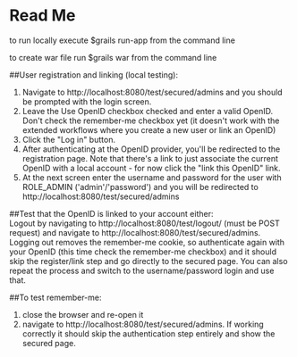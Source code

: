 # Read Me
to run locally execute $grails run-app from the command line

to create war file run $grails war from the command line

##User registration and linking (local testing):
1. Navigate to http://localhost:8080/test/secured/admins and you should be prompted with the login screen.
2. Leave the Use OpenID checkbox checked and enter a valid OpenID. Don't check the remember-me checkbox yet (it doesn't work with the extended workflows where you create a new user or link an OpenID)
3. Click the "Log in" button.
4. After authenticating at the OpenID provider, you'll be redirected to the registration page. Note that there's a link to just associate the current OpenID with a local account - for now click the "link this OpenID" link.
5. At the next screen enter the username and password for the user with ROLE_ADMIN ('admin'/'password') and you will be redirected to http://localhost:8080/test/secured/admins </br>

##Test that the OpenID is linked to your account either: </br>
Logout by navigating to http://localhost:8080/test/logout/ (must be POST request) and navigate to http://localhost:8080/test/secured/admins. Logging out removes the remember-me cookie, so authenticate again with your OpenID (this time check the remember-me checkbox) and it should skip the register/link step and go directly to the secured page. You can also repeat the process and switch to the username/password login and use that.

##To test remember-me:
1. close the browser and re-open it
2. navigate to http://localhost:8080/test/secured/admins. 
If working correctly it should skip the authentication step entirely and show the secured page.
